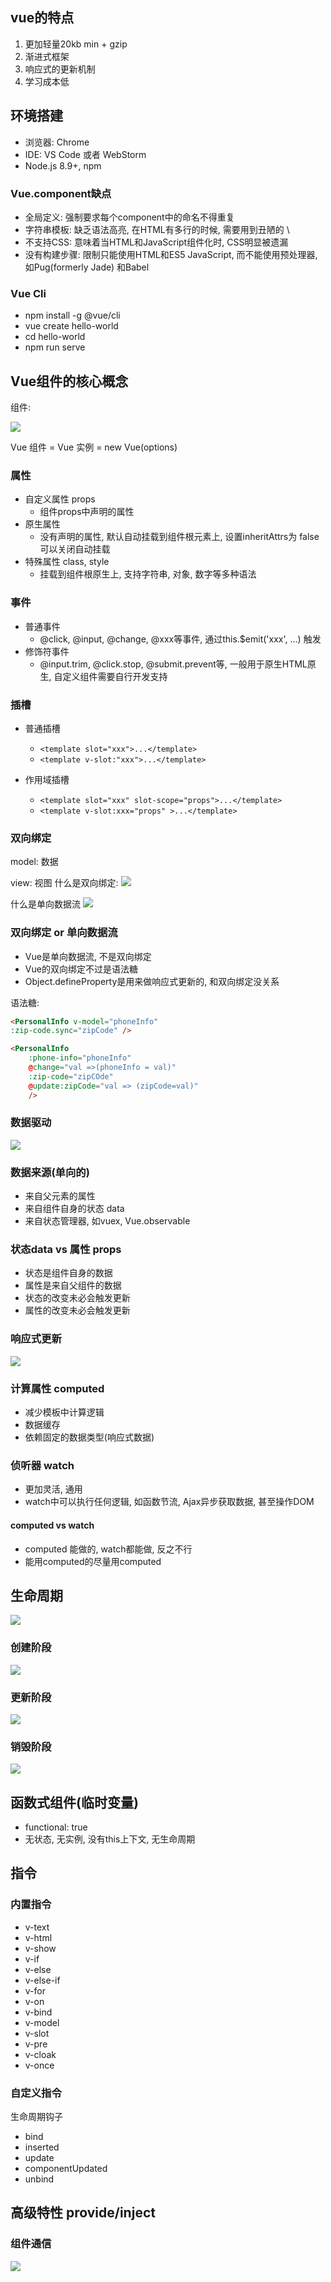 ## vue的特点
1. 更加轻量20kb min + gzip
2. 渐进式框架
3. 响应式的更新机制
4. 学习成本低

## 环境搭建
- 浏览器: Chrome
- IDE: VS Code 或者 WebStorm
- Node.js 8.9+, npm

### Vue.component缺点
- 全局定义: 强制要求每个component中的命名不得重复
- 字符串模板: 缺乏语法高亮, 在HTML有多行的时候, 需要用到丑陋的 \
- 不支持CSS: 意味着当HTML和JavaScript组件化时, CSS明显被遗漏
- 没有构建步骤: 限制只能使用HTML和ES5 JavaScript, 而不能使用预处理器, 如Pug(formerly Jade) 和Babel
### Vue Cli
- npm install -g @vue/cli
- vue create hello-world
- cd hello-world
- npm run serve

## Vue组件的核心概念
组件:

![](./images/components.png)

Vue 组件 = Vue 实例 = new Vue(options)
### 属性
- 自定义属性 props 
    - 组件props中声明的属性
- 原生属性
    - 没有声明的属性, 默认自动挂载到组件根元素上, 设置inheritAttrs为 false 可以关闭自动挂载
- 特殊属性 class, style
    - 挂载到组件根原生上, 支持字符串, 对象, 数字等多种语法
### 事件
- 普通事件
  - @click, @input, @change, @xxx等事件, 通过this.$emit('xxx', ...) 触发
- 修饰符事件
  - @input.trim, @click.stop, @submit.prevent等, 一般用于原生HTML原生, 自定义组件需要自行开发支持
### 插槽
- 普通插槽

    - `<template slot="xxx">...</template>`
    - `<template v-slot:"xxx">...</template>`
- 作用域插槽
  - `<template slot="xxx" slot-scope="props">...</template>`
  - `<template v-slot:xxx="props" >...</template>`

### 双向绑定

model: 数据

view: 视图
什么是双向绑定:
![](./images/KB622GF5IUTLV5HRMYK.png)

什么是单向数据流
![](./images/B7FZOXBXE7ZBZUL0P76H.png)

### 双向绑定 or 单向数据流
- Vue是单向数据流, 不是双向绑定
- Vue的双向绑定不过是语法糖
- Object.defineProperty是用来做响应式更新的, 和双向绑定没关系

语法糖:
```html
<PersonalInfo v-model="phoneInfo"
:zip-code.sync="zipCode" />
```
```html
<PersonalInfo 
    :phone-info="phoneInfo"
    @change="val =>(phoneInfo = val)"
    :zip-code="zipCOde"
    @update:zipCode="val => (zipCode=val)"
    />
```
### 数据驱动

![](./images/8IJK8XI7BYDEJNZ5W.png)

### 数据来源(单向的)
- 来自父元素的属性
- 来自组件自身的状态 data
- 来自状态管理器, 如vuex, Vue.observable

### 状态data vs 属性 props
- 状态是组件自身的数据
- 属性是来自父组件的数据
- 状态的改变未必会触发更新
- 属性的改变未必会触发更新

### 响应式更新

![](./images/data.png)
### 计算属性 computed
- 减少模板中计算逻辑
- 数据缓存
- 依赖固定的数据类型(响应式数据)

### 侦听器 watch
- 更加灵活, 通用
- watch中可以执行任何逻辑, 如函数节流, Ajax异步获取数据, 甚至操作DOM
####  computed vs watch
- computed 能做的, watch都能做, 反之不行
- 能用computed的尽量用computed

## 生命周期

![](./images/SH7GV1421DE5IMT4.png)

### 创建阶段

![](./images/SAZWYGF1DEK7YEXSG49PN.png)

### 更新阶段
![](./images/GTPA7N5QFD85KJ.png)

### 销毁阶段

![](./images/SAPMZIJFYKV4IZOXWWI.png)


## 函数式组件(临时变量)
- functional: true
- 无状态, 无实例, 没有this上下文, 无生命周期


## 指令
### 内置指令
- v-text
- v-html
- v-show
- v-if
- v-else
- v-else-if
- v-for
- v-on
- v-bind
- v-model
- v-slot
- v-pre
- v-cloak
- v-once
### 自定义指令
生命周期钩子
-  bind
-  inserted
-  update
-  componentUpdated
-  unbind

## 高级特性 provide/inject
### 组件通信

![](./images/AFWBJVV06ZJWT484YIMC.png)

